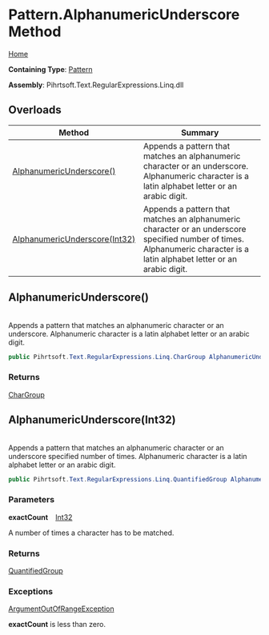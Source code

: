 # Pattern\.AlphanumericUnderscore Method

[Home](../../../../../../README.md)

**Containing Type**: [Pattern](../README.md)

**Assembly**: Pihrtsoft\.Text\.RegularExpressions\.Linq\.dll

## Overloads

| Method | Summary |
| ------ | ------- |
| [AlphanumericUnderscore()](#Pihrtsoft_Text_RegularExpressions_Linq_Pattern_AlphanumericUnderscore) | Appends a pattern that matches an alphanumeric character or an underscore\. Alphanumeric character is a latin alphabet letter or an arabic digit\. |
| [AlphanumericUnderscore(Int32)](#Pihrtsoft_Text_RegularExpressions_Linq_Pattern_AlphanumericUnderscore_System_Int32_) | Appends a pattern that matches an alphanumeric character or an underscore specified number of times\. Alphanumeric character is a latin alphabet letter or an arabic digit\. |

## AlphanumericUnderscore\(\) <a id="Pihrtsoft_Text_RegularExpressions_Linq_Pattern_AlphanumericUnderscore"></a>

\
Appends a pattern that matches an alphanumeric character or an underscore\. Alphanumeric character is a latin alphabet letter or an arabic digit\.

```csharp
public Pihrtsoft.Text.RegularExpressions.Linq.CharGroup AlphanumericUnderscore()
```

### Returns

[CharGroup](../../CharGroup/README.md)

## AlphanumericUnderscore\(Int32\) <a id="Pihrtsoft_Text_RegularExpressions_Linq_Pattern_AlphanumericUnderscore_System_Int32_"></a>

\
Appends a pattern that matches an alphanumeric character or an underscore specified number of times\. Alphanumeric character is a latin alphabet letter or an arabic digit\.

```csharp
public Pihrtsoft.Text.RegularExpressions.Linq.QuantifiedGroup AlphanumericUnderscore(int exactCount)
```

### Parameters

**exactCount** &ensp; [Int32](https://docs.microsoft.com/en-us/dotnet/api/system.int32)

A number of times a character has to be matched\.

### Returns

[QuantifiedGroup](../../QuantifiedGroup/README.md)

### Exceptions

[ArgumentOutOfRangeException](https://docs.microsoft.com/en-us/dotnet/api/system.argumentoutofrangeexception)

**exactCount** is less than zero\.

